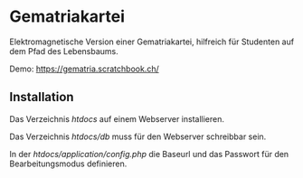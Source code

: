 # Gematriakartei

Elektromagnetische Version einer Gematriakartei, hilfreich für Studenten auf dem Pfad des Lebensbaums.

Demo: https://gematria.scratchbook.ch/

## Installation

Das Verzeichnis *htdocs* auf einem Webserver installieren.

Das Verzeichnis *htdocs/db* muss für den Webserver schreibbar sein.

In der *htdocs/application/config.php* die Baseurl und das Passwort für den Bearbeitungsmodus definieren.
